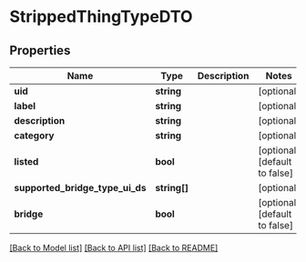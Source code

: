 # StrippedThingTypeDTO

## Properties
Name | Type | Description | Notes
------------ | ------------- | ------------- | -------------
**uid** | **string** |  | [optional] 
**label** | **string** |  | [optional] 
**description** | **string** |  | [optional] 
**category** | **string** |  | [optional] 
**listed** | **bool** |  | [optional] [default to false]
**supported_bridge_type_ui_ds** | **string[]** |  | [optional] 
**bridge** | **bool** |  | [optional] [default to false]

[[Back to Model list]](../../README.md#documentation-for-models) [[Back to API list]](../../README.md#documentation-for-api-endpoints) [[Back to README]](../../README.md)

